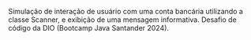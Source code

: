 Simulação de interação de usuário com uma conta bancária utilizando a classe Scanner, e exibição de uma mensagem informativa. 
Desafio de código da DIO (Bootcamp Java Santander 2024).
